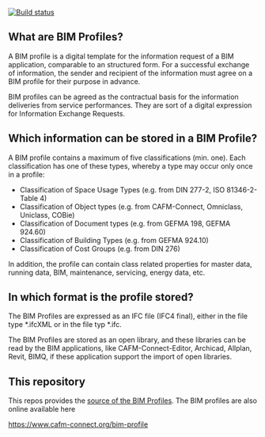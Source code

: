 [![Build status](https://ci.appveyor.com/api/projects/status/lv6ptih8d46bkj49?svg=true)](https://ci.appveyor.com/project/klacol/bim-profiles)

## What are BIM Profiles?

A BIM profile is a digital template for the information request of a BIM application, comparable to an structured form. For a successful exchange of information, the sender and recipient of the information must agree on a BIM profile for their purpose in advance.

BIM profiles can be agreed as the contractual basis for the information deliveries from service performances. They are sort of a digital expression for Information Exchange Requests.

## Which information can be stored in a BIM Profile?

A BIM profile contains a maximum of five classifications (min. one). Each classification has one of these types, whereby a type may occur only once in a profile:
* Classification of Space Usage Types (e.g. from DIN 277-2, ISO 81346-2-Table 4)
* Classification of Object types (e.g. from CAFM-Connect, Omniclass, Uniclass, COBie)
* Classification of Document types (e.g. from GEFMA 198, GEFMA 924.60)
* Classification of Building Types (e.g. from GEFMA 924.10)
* Classification of Cost Groups (e.g. from DIN 276)

In addition, the profile can contain class related properties for master data, running data, BIM, maintenance, servicing, energy data, etc.

## In which format is the profile stored?

The BIM Profiles are expressed as an IFC file (IFC4 final), either in the file type *.ifcXML or in the file typ *.ifc.

The BIM Profiles are stored as an open library, and these libraries can be read by the BIM applications, like CAFM-Connect-Editor, Archicad, Allplan, Revit, BIMQ, if these application support the import of open libraries.

## This repository
This repos provides the [source of the BIM Profiles](https://github.com/CAFM-Connect/BIM-Profiles/tree/master/ProfileFiles). The BIM profiles are also online available here

https://www.cafm-connect.org/bim-profile
